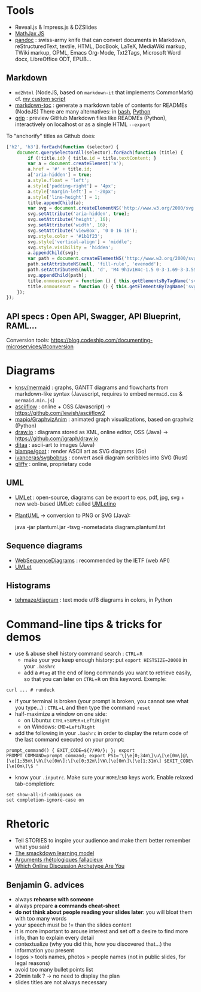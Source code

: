 # Tools

- Reveal.js & Impress.js & DZSlides
- [MathJax JS](https://www.mathjax.org)
- [pandoc](http://pandoc.org) : swiss-army knife that can convert documents in Markdown, reStructuredText, textile, HTML, DocBook, LaTeX, MediaWiki markup, TWiki markup, OPML, Emacs Org-Mode, Txt2Tags, Microsoft Word docx, LibreOffice ODT, EPUB...

## Markdown

- `md2html` (NodeJS, based on `markdown-it` that implements CommonMark) cf. [my custom script](https://github.com/Lucas-C/linux_configuration/blob/master/bin/md2html.js)
- [markdown-toc](https://github.com/jonschlinkert/markdown-toc) : generate a markdown table of contents for READMEs (NodeJS)
There are many alternatives: in [bash](https://github.com/ekalinin/github-markdown-toc), [Python](https://github.com/rasbt/markdown-toclify)
- [grip](https://github.com/joeyespo/grip) : preview GitHub Markdown files like READMEs (Python), interactively on localhost or as a single HTML `--export`

To "anchorify" titles as Github does:
```javascript
['h2', 'h3'].forEach(function (selector) {
    document.querySelectorAll(selector).forEach(function (title) {
        if (!title.id) { title.id = title.textContent; }
        var a = document.createElement('a');
        a.href = '#' + title.id;
        a['aria-hidden'] = true;
        a.style.float = 'left';
        a.style['padding-right'] = '4px';
        a.style['margin-left'] = '-20px';
        a.style['line-height'] = 1;
        title.appendChild(a);
        var svg = document.createElementNS('http://www.w3.org/2000/svg', 'svg');
        svg.setAttribute('aria-hidden', true);
        svg.setAttribute('height', 16);
        svg.setAttribute('width', 16);
        svg.setAttribute('viewBox', '0 0 16 16');
        svg.style.color = '#1b1f23';
        svg.style['vertical-align'] = 'middle';
        svg.style.visibility = 'hidden';
        a.appendChild(svg);
        var path = document.createElementNS('http://www.w3.org/2000/svg', 'path');
        path.setAttributeNS(null, 'fill-rule', 'evenodd');
        path.setAttributeNS(null, 'd', 'M4 9h1v1H4c-1.5 0-3-1.69-3-3.5S2.55 3 4 3h4c1.45 0 3 1.69 3 3.5 0 1.41-.91 2.72-2 3.25V8.59c.58-.45 1-1.27 1-2.09C10 5.22 8.98 4 8 4H4c-.98 0-2 1.22-2 2.5S3 9 4 9zm9-3h-1v1h1c1 0 2 1.22 2 2.5S13.98 12 13 12H9c-.98 0-2-1.22-2-2.5 0-.83.42-1.64 1-2.09V6.25c-1.09.53-2 1.84-2 3.25C6 11.31 7.55 13 9 13h4c1.45 0 3-1.69 3-3.5S14.5 6 13 6z');
        svg.appendChild(path);
        title.onmouseover = function () { this.getElementsByTagName('svg')[0].style.visibility = 'visible'; };
        title.onmouseout = function () { this.getElementsByTagName('svg')[0].style.visibility = 'hidden'; };
    });
});
```

## API specs : Open API, Swagger, API Blueprint, RAML...
Conversion tools: https://blog.codeship.com/documenting-microservices/#conversion


# Diagrams

- [knsv/mermaid](https://github.com/knsv/mermaid) : graphs, GANTT diagrams and flowcharts from markdown-like syntax (Javascript, requires to embed `mermaid.css` & `mermaid.min.js`)
- [asciiflow](http://asciiflow.com/#Draw) : online + OSS (Javascript) -> https://github.com/lewish/asciiflow2
- [mapio/GraphvizAnim](https://github.com/mapio/GraphvizAnim) : animated graph visualizations, based on graphviz (Python)
- [draw.io](https://www.draw.io) : diagrams stored as XML, online editor, OSS (Java) -> https://github.com/jgraph/draw.io
- [ditaa](http://ditaa.sourceforge.net/) : ascii-art to images (Java)
- [blampe/goat](https://github.com/blampe/goat) : render ASCII art as SVG diagrams (Go)
- [ivanceras/svgbobrus](https://github.com/ivanceras/svgbobrus) : convert ascii diagram scribbles into SVG (Rust)
- [gliffy](https://www.gliffy.com/examples/) : online, proprietary code

## UML
- [UMLet](http://www.umlet.com) : open-source, diagrams can be export to eps, pdf, jpg, svg + new web-based UMLet: called [UMLetino](http://www.umlet.com/umletino)
- [PlantUML](http://plantuml.com) -> conversion to PNG or SVG (Java):

    java -jar plantuml.jar -tsvg -nometadata diagram.plantuml.txt

## Sequence diagrams
- [WebSequenceDiagrams](https://www.websequencediagrams.com/embedding.html) : recommended by the IETF (web API)
- [UMLet](http://www.umlet.com)

## Histograms
- [tehmaze/diagram](https://github.com/tehmaze/diagram) : text mode utf8 diagrams in colors, in Python


# Command-line tips & tricks for demos

- use & abuse shell history command search : `CTRL`+`R`
  * make your you keep enough history: put `export HISTSIZE=20000` in your `.bashrc`
  * add a `#tag` at the end of long commands you want to retrieve easily, so that you can later on `CTRL`+`R` on this keyword. Exemple:
```
curl ... # rundeck
```
- if your terminal is broken (your prompt is broken, you cannot see what you type...) : `CTRL`+`L` and then type the command `reset`
- half-maximize a window on one side:
  * on Ubuntu: `CTRL`+`SUPER`+`Left`/`Right`
  * on Windows: `CMD`+`Left`/`Right`
- add the following in your `.bashrc` in order to display the return code of the last command executed on your prompt:
```
prompt_command() { EXIT_CODE=${?/#0/}; }; export PROMPT_COMMAND=prompt_command; export PS1='\[\e[0;34m\]\u\[\e[0m\]@\[\e[1;35m\]\h\[\e[0m\]:\[\e[0;32m\]\W\[\e[0m\]\[\e[1;31m\] $EXIT_CODE\[\e[0m\]\$ '
```
- know your `.inputrc`. Make sure your `HOME`/`END` keys work. Enable relaxed tab-completion:
```
set show-all-if-ambiguous on
set completion-ignore-case on
```


# Rhetoric
- Tell STORIES to inspire your audience and make them better remember what you said
- [The smackdown learning model](http://blog.codinghorror.com/in-defense-of-the-smackdown-learning-model/)
- [Arguments rhétologiques fallacieux](http://www.informationisbeautiful.net/visualizations/rhetological-fallacies/arguments-rhetologiques-fallacieux/)
- [Which Online Discussion Archetype Are You](http://blog.codinghorror.com/which-online-discussion-archetype-are-you/)

## Benjamin G. advices

- always **rehearse with someone**
- always prepare **a commands cheat-sheet**
- **do not think about people reading your slides later**: you will bloat them with too many words
- your speech must be != than the slides content
- it is more important to arouse interest and set off a desire to find more info, than to explain every detail
- contextualize (why you did this, how you discovered that...) the information you present
- logos > tools names, photos > people names (not in public slides, for legal reasons)
- avoid too many bullet points list
- 20min talk ? -> no need to display the plan
- slides titles are not always necessary
